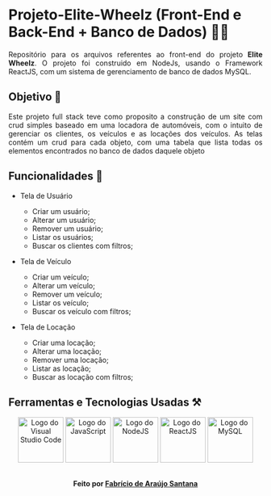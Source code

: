 # Projeto-Elite-Wheelz (Front-End e Back-End + Banco de Dados) 🧑‍💻
<p align="justify">Repositório para os arquivos referentes ao front-end do projeto <strong>Elite Wheelz</strong>. O projeto foi construido em NodeJs, usando o Framework ReactJS, com um sistema de gerenciamento de banco de dados MySQL.</p>

## Objetivo 🎯 
<p align="justify">Este projeto full stack teve como proposito a construção de um site com crud simples baseado em uma locadora de automóveis, com o intuito de gerenciar os clientes, os veículos e as locações dos veículos. As telas contém um crud para cada objeto, com uma tabela que lista todas os elementos encontrados no banco de dados daquele objeto</p>

## Funcionalidades 📕
- Tela de Usuário
  - Criar um usuário;
  - Alterar um usuário;
  - Remover um usuário;
  - Listar os usuários;
  - Buscar os clientes com filtros;
 
- Tela de Veículo
  - Criar um veículo;
  - Alterar um veículo;
  - Remover um veículo;
  - Listar os veículo;
  - Buscar os veículo com filtros; 

- Tela de Locação
  - Criar uma locação;
  - Alterar uma locação;
  - Remover uma locação;
  - Listar as locação;
  - Buscar as locação com filtros; 

## Ferramentas e Tecnologias Usadas ⚒️
<div align="center" > 
  <a href="https://logospng.org" target="_blank"><img src="https://logospng.org/download/visual-studio-code/visual-studio-code-4096.png" alt="Logo do Visual Studio Code" width="90" height="90"/></a>
  <a href="https://logospng.org" target="_blank"><img src="https://logospng.org/download/javascript/logo-javascript-1024.png" alt="Logo do JavaScript" width="90" height="90"/></a>
  <a href="https://logospng.org" target="_blank"><img src="https://logospng.org/download/node-js/logo-node-js-1024.png" alt="Logo do NodeJS" width="90" height="90"/></a>
  <a href="https://logospng.org" target="_blank"><img src="https://logospng.org/download/react/logo-react-1024.png" alt="Logo do ReactJS" width="90" height="90"/></a>
  <a href="https://logospng.org" target="_blank"><img src="https://logospng.org/download/mysql/mysql-4096.png" alt="Logo do MySQL" width="90" height="90"/></a>
</div>

## 
<h4 align="center">Feito por <a tex href="https://github.com/Fabriciobr5975"> Fabrício de Araújo Santana</a></h4>


